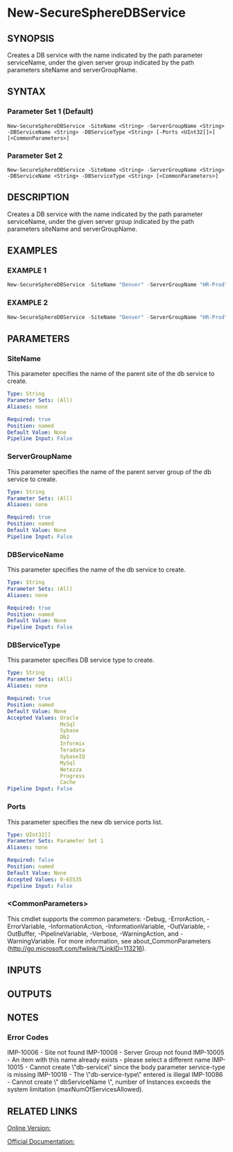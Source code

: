 ﻿# New-SecureSphereDBService

## SYNOPSIS
Creates a DB service with the name indicated by the path parameter serviceName, under the given server group indicated by the path parameters siteName and serverGroupName.

## SYNTAX

### Parameter Set 1 (Default)
```
New-SecureSphereDBService -SiteName <String> -ServerGroupName <String> -DBServiceName <String> -DBServiceType <String> [-Ports <UInt32[]>] [<CommonParameters>]
```

### Parameter Set 2
```
New-SecureSphereDBService -SiteName <String> -ServerGroupName <String> -DBServiceName <String> -DBServiceType <String> [<CommonParameters>]
```

## DESCRIPTION
Creates a DB service with the name indicated by the path parameter serviceName, under the given server group indicated by the path parameters siteName and serverGroupName.

## EXAMPLES

### EXAMPLE 1

```powershell
New-SecureSphereDBService -SiteName "Denver" -ServerGroupName "HR-Prod" -DBServiceName "Payroll-Oracle9" -DBServiceType "Oracle" -Ports @(1521, 1527)
```

### EXAMPLE 2

```powershell
New-SecureSphereDBService -SiteName "Denver" -ServerGroupName "HR-Prod" -DBServiceName "Payroll-Oracle9" -DBServiceType "Oracle"
```

## PARAMETERS

### SiteName
This parameter specifies the name of the parent site of the db service to create.

```yaml
Type: String
Parameter Sets: (All)
Aliases: none

Required: true
Position: named
Default Value: None
Pipeline Input: False
```

### ServerGroupName
This parameter specifies the name of the parent server group of the db service to create.

```yaml
Type: String
Parameter Sets: (All)
Aliases: none

Required: true
Position: named
Default Value: None
Pipeline Input: False
```

### DBServiceName
This parameter specifies the name of the db service to create.

```yaml
Type: String
Parameter Sets: (All)
Aliases: none

Required: true
Position: named
Default Value: None
Pipeline Input: False
```

### DBServiceType
This parameter specifies DB service type to create.

```yaml
Type: String
Parameter Sets: (All)
Aliases: none

Required: true
Position: named
Default Value: None
Accepted Values: Oracle
                 MsSql
                 Sybase
                 Db2
                 Informix
                 Teradata
                 SybaseIQ
                 MySql
                 Netezza
                 Progress
                 Cache
Pipeline Input: False
```

### Ports
This parameter specifies the new db service ports list.

```yaml
Type: UInt32[]
Parameter Sets: Parameter Set 1
Aliases: none

Required: false
Position: named
Default Value: None
Accepted Values: 0-65535
Pipeline Input: False
```

### \<CommonParameters\>
This cmdlet supports the common parameters: -Debug, -ErrorAction, -ErrorVariable, -InformationAction, -InformationVariable, -OutVariable, -OutBuffer, -PipelineVariable, -Verbose, -WarningAction, and -WarningVariable. For more information, see about_CommonParameters (http://go.microsoft.com/fwlink/?LinkID=113216).

## INPUTS

## OUTPUTS

## NOTES

### Error Codes
IMP-10006 - Site not found
IMP-10008 - Server Group not found
IMP-10005 - An item with this name already exists - please select a different name
IMP-10015 - Cannot create \\"db-service\\" since the body parameter service-type is missing
IMP-10016 - The \\"db-service-type\\" entered is illegal
IMP-10086 - Cannot create \\" dbServiceName \\", number of Instances exceeds the system limitation (maxNumOfServicesAllowed).

## RELATED LINKS

[Online Version:](https://github.com/akshinmustafayev/Documentation/MD)

[Official Documentation:](https://docs.imperva.com/bundle/v13.6-api-reference-guide/page/61652.htm)



